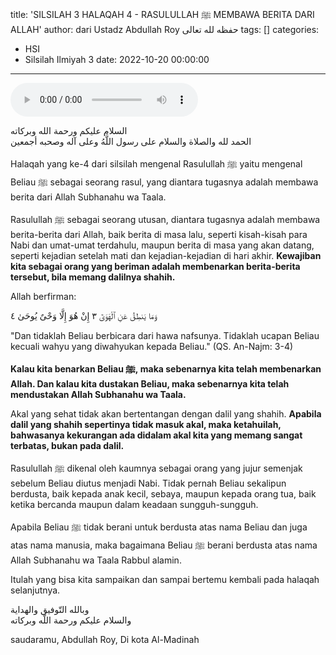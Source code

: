 title: 'SILSILAH 3 HALAQAH 4 - RASULULLAH ﷺ MEMBAWA BERITA DARI ALLAH'
author: dari Ustadz Abdullah Roy حفظه لله تعالى
tags: []
categories:
  - HSI
  - Silsilah Ilmiyah 3
date: 2022-10-20 00:00:00
---
<audio controls="" src="https://docs.google.com/uc?export=open&id=1-YFrJkfTFhhJcBnl3HqsyRTqroqFxkvY"></audio>

<div class="dalil">
  السلام عليكم ورحمة الله وبركاته
  <br>
  الحمد لله والصلاة والسلام على رسول اللَّهُ وعلى آله وصحبه أجمعين
</div>

Halaqah yang ke-4 dari silsilah mengenal Rasulullah ﷺ yaitu mengenal Beliau ﷺ sebagai seorang rasul, yang diantara tugasnya adalah membawa berita dari Allah Subhanahu wa Taala.

Rasulullah ﷺ sebagai seorang utusan, diantara tugasnya adalah membawa berita-berita dari Allah, baik berita di masa lalu, seperti kisah-kisah para Nabi dan umat-umat terdahulu, maupun berita di masa yang akan datang, seperti kejadian setelah mati dan kejadian-kejadian di hari akhir.
<b>Kewajiban kita sebagai orang yang beriman adalah membenarkan berita-berita tersebut, bila memang dalilnya shahih.</b> 

Allah berfirman:
<div class="dalil">
  وَمَا يَنطِقُ عَنِ ٱلْهَوَىٰٓ ٣ إِنْ هُوَ إِلَّا وَحْىٌ يُوحَىٰ ٤
  <p>
  "Dan tidaklah Beliau berbicara dari hawa nafsunya. Tidaklah ucapan Beliau kecuali wahyu yang diwahyukan kepada Beliau." (QS. An-Najm: 3-4)
  </p>
</div>

<b>Kalau kita benarkan Beliau ﷺ, maka sebenarnya kita telah membenarkan Allah. Dan kalau kita dustakan Beliau, maka sebenarnya kita telah mendustakan Allah Subhanahu wa Taala.</b>

Akal yang sehat tidak akan bertentangan dengan dalil yang shahih. <b>Apabila dalil yang shahih sepertinya tidak masuk akal, maka ketahuilah, bahwasanya kekurangan ada didalam akal kita yang memang sangat terbatas, bukan pada dalil.</b>

Rasulullah ﷺ dikenal oleh kaumnya sebagai orang yang jujur semenjak sebelum Beliau diutus menjadi Nabi. Tidak pernah Beliau sekalipun berdusta, baik kepada anak kecil, sebaya, maupun kepada orang tua, baik ketika bercanda maupun dalam keadaan sungguh-sungguh.

Apabila Beliau ﷺ tidak berani untuk berdusta atas nama Beliau dan juga atas nama manusia, maka bagaimana Beliau ﷺ berani berdusta atas nama Allah Subhanahu wa Taala Rabbul alamin.

Itulah yang bisa kita sampaikan dan sampai bertemu kembali pada halaqah selanjutnya.

<div class="dalil">
  وبالله التّوفيق والهداية
  <br>
  والسلام عليكم ورحمة اللّه وبركاته
</div>

<p class="signature">
  saudaramu, Abdullah Roy, 
  Di kota Al-Madinah
</p>
